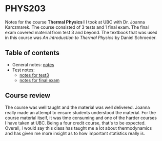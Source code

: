 # PHYS203

Notes for the course **Thermal Physics I** I took at UBC with Dr. Joanna Karczmarek. The course consisted of 3 tests and 1 final exam. The final exam covered material from test 3 and beyond. The textbook that was used in this course was *An introduction to Thermal Physics* by Daniel Schroeder.

## Table of contents
- General notes: [notes](./notes.md)
- Test notes:
  - [notes for test3](test3_notes.md)
  - [notes for final exam](finals_notes.md)

## Course review

The course was well taught and the material was well delivered. Joanna really made an attempt to ensure students understood the material. For the course material itself, it was time consuming and one of the harder courses I have taken at UBC. Being a four credit course, that's to be expected. Overall, I would say this class has taught me a lot about thermodynamics and has given me more insight as to how important statistics really is.
